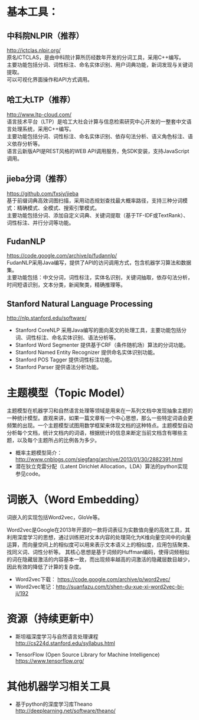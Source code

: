 基本工具：
=============

中科院NLPIR（推荐）
-------------
http://ictclas.nlpir.org/  
原名ICTCLAS，是由中科院计算所历经数年开发的分词工具，采用C++编写。  
主要功能包括分词、词性标注、命名实体识别、用户词典功能，新词发现与关键词提取。  
可以可视化界面操作和API方式调用。

哈工大LTP（推荐）
-------------
http://www.ltp-cloud.com/  
语言技术平台（LTP）是哈工大社会计算与信息检索研究中心开发的一整套中文语言处理系统，采用C++编写。  
主要功能包括分词、词性标注、命名实体识别、依存句法分析、语义角色标注、语义依存分析等。  
语言云新版API是REST风格的WEB API调用服务，免SDK安装，支持JavaScript调用。  

jieba分词（推荐）
-------------
https://github.com/fxsjy/jieba  
基于前缀词典高效词图扫描，采用动态规划查找最大概率路径，支持三种分词模式：精确模式、全模式、搜索引擎模式。  
主要功能包括分词、添加自定义词典、关键词提取（基于TF-IDF或TextRank）、词性标注、并行分词等功能。  

FudanNLP
-------------
https://code.google.com/archive/p/fudannlp/  
FudanNLP采用Java编写，提供了API的访问调用方式，包含机器学习算法和数据集。  
主要功能包括：中文分词，词性标注，实体名识别，关键词抽取，依存句法分析，时间短语识别，文本分类，新闻聚类，精确推理等。  

Stanford Natural Language Processing
-------------
http://nlp.stanford.edu/software/
*   Stanford CoreNLP 采用Java编写的面向英文的处理工具，主要功能包括分词、词性标注、命名实体识别、语法分析等。  
*   Stanford Word Segmenter 提供基于CRF（条件随机场）算法的分词功能。  
*   Stanford Named Entity Recognizer 提供命名实体识别功能。  
*   Stanford POS Tagger 提供词性标注功能。  
*   Stanford Parser 提供语法分析功能。  



主题模型（Topic Model）
=============

主题模型在机器学习和自然语言处理等领域是用来在一系列文档中发现抽象主题的一种统计模型。直观来讲，如果一篇文章有一个中心思想，那么一些特定词语会更频繁的出现。一个主题模型试图用数学框架来体现文档的这种特点。主题模型自动分析每个文档，统计文档内的词语，根据统计的信息来断定当前文档含有哪些主题，以及每个主题所占的比例各为多少。

*   概率主题模型简介：http://www.cnblogs.com/siegfang/archive/2013/01/30/2882391.html  
*   潜在狄立克雷分配（Latent Dirichlet Allocation，LDA）算法的python实现参见code。  

词嵌入（Word Embedding）
=============

词嵌入的实现包括Word2vec，GloVe等。

Word2vec是Google在2013年开源的一款将词表征为实数值向量的高效工具，其利用深度学习的思想，通过训练把对文本内容的处理简化为K维向量空间中的向量运算，而向量空间上的相似度可以用来表示文本语义上的相似度，应用包括聚类、找同义词、词性分析等。
其核心思想是基于词频的Huffman编码，使得词频相似的词在隐藏层激活的内容基本一致，而出现频率越高的词激活的隐藏层数目越少，因此有效的降低了计算的复杂度。

*   Word2vec下载： https://code.google.com/archive/p/word2vec/  
*   Word2vec笔记：http://suanfazu.com/t/shen-du-xue-xi-word2vec-bi-ji/192  



资源（持续更新中）
=============

*   斯坦福深度学习与自然语言处理课程  
http://cs224d.stanford.edu/syllabus.html

*   TensorFlow (Open Source Library for Machine Intelligence)  
https://www.tensorflow.org/



其他机器学习相关工具
=============

*   基于python的深度学习库Theano  
http://deeplearning.net/software/theano/

